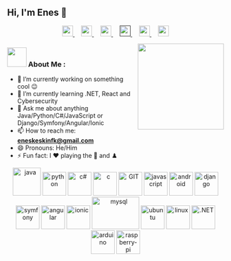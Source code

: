## Hi, I'm Enes 👋

<p align="center">
  <a href="https://www.linkedin.com/in/enesfk/">
    <img src="https://www.vectorlogo.zone/logos/linkedin/linkedin-tile.svg" width="25px">
  </a> &nbsp;&nbsp;&nbsp;
  <a href="https://github.com/enessfk">
    <img src="https://www.vectorlogo.zone/logos/github/github-tile.svg" width="25px">
  </a>&nbsp;&nbsp;&nbsp;
  <a href="https://www.instagram.com/enes.fk/">
    <img src="https://www.vectorlogo.zone/logos/instagram/instagram-icon.svg" width="25px">
  </a>&nbsp;&nbsp;&nbsp;
  <a href="">
    <img src="https://www.vectorlogo.zone/logos/twitter/twitter-icon.svg" width="25px">
  </a>&nbsp;&nbsp;&nbsp;
  <a href="https://open.spotify.com/user/eneskeskinfk">
    <img src="https://www.vectorlogo.zone/logos/spotify/spotify-icon.svg" width="25px">
  </a>&nbsp;&nbsp;&nbsp;
  <a href="mailto:eneskeskinfk@gmail.com">
    <img src="https://www.vectorlogo.zone/logos/gmail/gmail-icon.svg" width="25px">
  </a>
</p>

<img src="https://user-images.githubusercontent.com/52351749/127750424-29cad6c0-3f84-4009-b243-e611c6153a03.gif" align="right" width="200">

### <img src="https://user-images.githubusercontent.com/52351749/127751174-7b5a530a-1b9f-4d0c-acd3-1aeac7dab558.gif" width="45px"> About Me : 

- 🔭 I’m currently working on something cool 😉
- 🌱 I’m currently learning .NET, React and Cybersecurity
- 💬 Ask me about anything Java/Python/C#/JavaScript or Django/Symfony/Angular/Ionic
- 📫 How to reach me: **eneskeskinfk@gmail.com**
- 😄 Pronouns: He/Him
- ⚡ Fun fact: I ❤️ playing the 🎸 and ♟️



<p align="center">
      <img src="https://www.vectorlogo.zone/logos/java/java-icon.svg" alt="java" width="65" height="65"/> 
      <img src="https://www.vectorlogo.zone/logos/python/python-icon.svg" alt="python" width="55" height="55"/>
      <img src="https://user-images.githubusercontent.com/52351749/127752109-ffe5c01c-d84c-4bf8-8a2d-0ab6776862a0.png" alt="c#" width="55" height="55"/>
      <img src="https://user-images.githubusercontent.com/52351749/127752433-8c8cc395-62d0-4713-b1ee-7c6c622ab95b.png" alt="c" width="55" height="55"/> 
      <img src="https://www.vectorlogo.zone/logos/git-scm/git-scm-icon.svg" alt="GIT" width="55" height="55"/> 
      <img src="https://user-images.githubusercontent.com/52351749/127752469-1265145c-d445-41de-b1ca-25114ebd9df6.png" alt="javascript" width="55" height="55"/>
      <img src="https://www.vectorlogo.zone/logos/android/android-icon.svg" alt="android" width="55" height="55"/>
      <img src="https://www.vectorlogo.zone/logos/djangoproject/djangoproject-icon.svg" alt="django" width="55" height="55"/>
      <img src="https://www.vectorlogo.zone/logos/symfony/symfony-icon.svg" alt="symfony" width="55" height="55"/>
      <img src="https://www.vectorlogo.zone/logos/angular/angular-icon.svg" alt="angular" width="55" height="55"/>
      <img src="https://www.vectorlogo.zone/logos/ionicframework/ionicframework-icon.svg" alt="ionic" width="55" height="55"/>
      <img src="https://www.vectorlogo.zone/logos/mysql/mysql-ar21.svg" alt="mysql" width="110" height="75"/> 
      <img src="https://www.vectorlogo.zone/logos/ubuntu/ubuntu-icon.svg" alt="ubuntu" width="55" height="55"/>
      <img src="https://www.vectorlogo.zone/logos/linux/linux-icon.svg" alt="linux" width="55" height="55"/> 
      <img src="https://www.vectorlogo.zone/logos/dotnet/dotnet-icon.svg" alt=".NET" width="55" height="55"/> 
      <img src="https://www.vectorlogo.zone/logos/arduino/arduino-icon.svg" alt="arduino" width="55" height="55"/> 
      <img src="https://www.vectorlogo.zone/logos/raspberrypi/raspberrypi-icon.svg" alt="raspberry-pi" width="55" height="55"/> 
</p>
